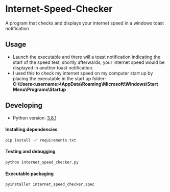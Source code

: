 # Internet-Speed-Checker
A program that checks and displays your internet speed in a windows toast notification

## Usage
- Launch the executable and there will a toast notification indicating the start of the speed test, shortly afterwards, your internet speed would be displayed in another toast notification.
- I used this to check my internet speed on my computer start up by placing the executable in the start up folder: **C:\Users\<username>\AppData\Roaming\Microsoft\Windows\Start Menu\Programs\Startup**

## Developing
- Python version: [3.8.1](https://www.python.org/downloads/release/python-381/)
#### Installing dependencies
```
pip install -r requirements.txt
```
#### Testing and debugging
```
python internet_speed_checker.py
```
#### Executable packaging
```
pyinstaller internet_speed_checker.spec
```

